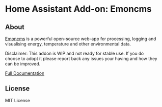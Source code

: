 # Home Assistant Add-on: Emoncms

## About

[Emoncms][emoncms] is a powerful open-source web-app for processing, logging and visualising energy, temperature and other environmental data.

Disclaimer: This addon is WIP and not ready for stable use. If you do choose to adopt it please report back any issues your having and how they can be improved.

[Full Documentation][docs]

## License

MIT License

[emoncms]: https://emoncms.org/
[docs]: emoncms/DOCS.md
